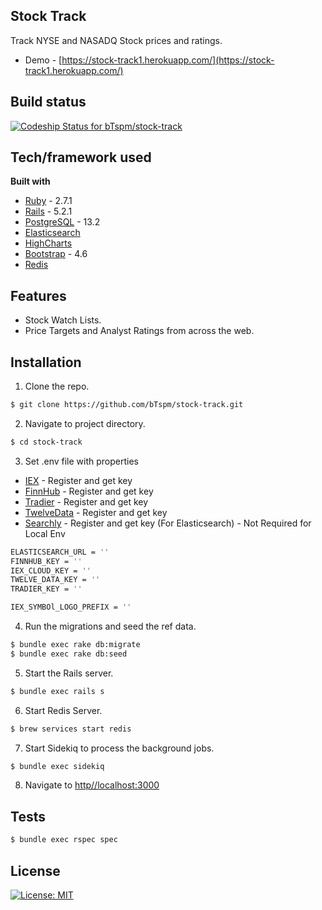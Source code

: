 ## Stock Track
Track NYSE and NASADQ Stock prices and ratings.
- Demo - [https://stock-track1.herokuapp.com/](https://stock-track1.herokuapp.com/)

## Build status
[![Codeship Status for bTspm/stock-track](https://app.codeship.com/projects/4f2d2090-7aeb-0138-3f1a-3a5302a14683/status?branch=master)](https://app.codeship.com/projects/396696)

## Tech/framework used
<b>Built with</b>
- [Ruby](https://www.ruby-lang.org) - 2.7.1
- [Rails](https://rubyonrails.org/) - 5.2.1
- [PostgreSQL](https://www.postgresql.org/) - 13.2
- [Elasticsearch](https://www.elastic.co/)
- [HighCharts](https://www.highcharts.com/) 
- [Bootstrap](https://getbootstrap.com/) - 4.6
- [Redis](https://redis.io/)

## Features
- Stock Watch Lists.
- Price Targets and Analyst Ratings from across the web.

## Installation
1. Clone the repo.
```sh
$ git clone https://github.com/bTspm/stock-track.git
```
2. Navigate to project directory.
```sh
$ cd stock-track
```
3. Set .env file with properties
- [IEX](Iexcloud.io/) - Register and get key
- [FinnHub](https://finnhub.io/) - Register and get key
- [Tradier](https://tradier.com/) - Register and get key
- [TwelveData](https://twelvedata.com/) - Register and get key
- [Searchly](https://www.searchly.com/) - Register and get key (For Elasticsearch) - Not Required for Local Env

```sh
ELASTICSEARCH_URL = ''
FINNHUB_KEY = ''
IEX_CLOUD_KEY = ''
TWELVE_DATA_KEY = ''
TRADIER_KEY = ''

IEX_SYMBOl_LOGO_PREFIX = ''
```
4. Run the migrations and seed the ref data.
```sh
$ bundle exec rake db:migrate
$ bundle exec rake db:seed
```
5. Start the Rails server.
```sh
$ bundle exec rails s
```
6. Start Redis Server.
```sh
$ brew services start redis
```
7. Start Sidekiq to process the background jobs.
```sh
$ bundle exec sidekiq
```
8. Navigate to [http//localhost:3000](http//localhost:3000)
## Tests
```sh
$ bundle exec rspec spec 
```
## License
[![License: MIT](https://img.shields.io/badge/License-MIT-yellow.svg)](https://opensource.org/licenses/MIT)